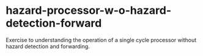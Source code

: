 # hazard-processor-w-o-hazard-detection-forward
Exercise to understanding the operation of a single cycle processor without hazard detection and forwarding.
